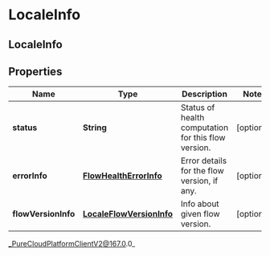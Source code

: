# LocaleInfo

## LocaleInfo

## Properties

|Name | Type | Description | Notes|
|------------ | ------------- | ------------- | -------------|
| **status** | **String** | Status of health computation for this flow version. | [optional] |
| **errorInfo** | [**FlowHealthErrorInfo**](FlowHealthErrorInfo) | Error details for the flow version, if any. | [optional] |
| **flowVersionInfo** | [**LocaleFlowVersionInfo**](LocaleFlowVersionInfo) | Info about given flow version. | [optional] |



_PureCloudPlatformClientV2@167.0.0_
